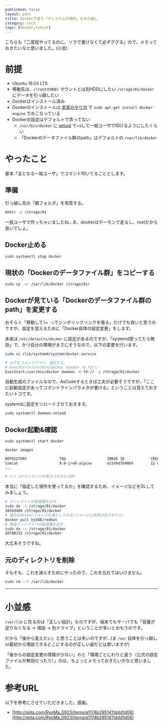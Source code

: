 ```yaml
---
published: false
layout: post
title: Dockerで使う「ディスク上の場所」をお引越し
category: tech
tags: [docker,tomcat]
---
```


こちらも「二度程やってるのに、ソラで書けなくて必ずググる」ので、メモっておきたいなと思いました。(小並)


# 前提

- Ubuntu 16.04 LTS
- 移動先は、`/(rootのHDD)` マウントとは別HDDにしたい `/strage/01/docker` にデータを引っ越したい
- Dockerはインストール済み
- Dockerのインストールは [本家のやり方](https://docs.docker.com/engine/installation/linux/ubuntulinux/) で `sudo apt-get install docker-engine` でおこなっている
- Dockerの設定はデフォルトで弄ってない
  - `/usr/bin/docker` に [setuid](https://ja.wikipedia.org/wiki/Setuid) で+sして一般ユーザで叩けるようにしたくらい
  - 「Dockerのデータファイル群のpath」はデフォルトの `/var/lib/docker`

# やったこと

基本「主となる一般ユーザ」でコマンド叩いてることとします。

## 準備

引っ越し先の「親フォルダ」を用意する。

```bash
mkdir -p /strage/01

```

一般ユーザで作っちゃいましたね…ま、dockerはデーモンで走るし、rootだから良いでしょ。

## Docker止める

```bash
sudo systemctl stop docker
```

## 現状の「Dockerのデータファイル群」をコピーする

```bash
sudo cp -ar /var/lib/docker /strage/01/
```

## Dockerが見ている「Dockerのデータファイル群のpath」を変更する

おそらく「移動して`ln -s`でシンボリックリンクを張る」だけでも良いと思うのですが、設定を覚えるために「Docker自体の設定変更」をします。

本来は `/etc/defaults/docker` に設定があるのですが、「systemd使ってたら無効」で、かつ自分の環境がまさにそうなので、以下の変更を行います。

```bash
sudo vi /lib/systemd/system/docker.service

# 以下をコメントアウト、追記する。
# ExecStart=/usr/bin/docker daemon -H fd://
ExecStart=/usr/bin/docker daemon -H fd:// -g /strage/01/docker
```

自動生成のファイルなので、AsCodeするときは工夫が必要そうですが、「ここに起動設定があってコマンドラインパラメタが書ける」ということは覚えておきたいトコです。

systemdに設定をリロードさせておきます。

```bash
sudo systemctl daemon-reload
```

## Docker起動&確認

```bash
sudo systemctl start docker

docker images

REPOSITORY               TAG                   IMAGE ID            CREATED             SIZE
tomcat                   9.0-jre8-alpine       e2149d7b90b9        12 days ago         135.3 MB
...

# いくつかのイメージが表示されてたらOK
```

本当に「指定した場所を使ってるか」を確認するため、イメージなどをDLしてみましょう。


```bash
# ディレクトリの総容量を出す
sudo du -s /strage/01/docker
10343400 /strage/01/docker
# 適応なdockerイメージを落としてみる(イメージに他意はありません）
docker pull hjd48/redhat
# 再度ディレクトリの総容量を出す
sudo du -s /strage/01/docker
10788152 /strage/01/docker
```

大丈夫そうですね。

## 元のディレクトリを削除

そもそも、これを減らすためにやったので、これを忘れてはいけません。

```bash
sudo rm -rf /var/lib/docker
```

---

# 小並感

`/var/lib` に在るのは「正しい設計」なのですが、端末でもサーバでも「容量が足りなくなる -> 増設 -> 別ドライブ」ということが多いとおもうのです。

だから「後から変えたい」と思うことは多いのですが…(ま `/ver` 自体を引っ越しor最初から増設できるとこにするのが正しい姿だとは思いますが)

「後からの設定変更の情報が少ない」のと「環境ごとにわりと違う（公式の設定ファイルが無効だったり）」のは、ちょっとメモっておきたいかなと思いました。

# 参考URL

以下を参考にさせていただきました。感謝。

- [http://qiita.com/RyoMa_0923/items/e1174b2951411ddd1d08](http://qiita.com/RyoMa_0923/items/e1174b2951411ddd1d08)
